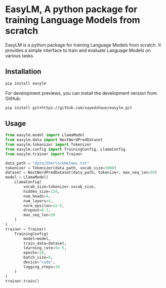 # EasyLM, A python package for training Language Models from scratch

EasyLM is a python package for training Language Models from scratch. It provides a simple interface to train and evaluate Language Models on various tasks.

## Installation

```bash
pip install easylm
```

For development previews, you can install the development version from GitHub:

```bash
pip install git+https://github.com/sayedshaun/easylm.git
```

## Usage

```python
from easylm.model import LlamaModel
from easylm.data import NextWordPredDataset
from easylm.tokenizer import Tokenizer
from easylm.config import TrainingConfig, LlamaConfig
from easylm.trainer import Trainer

data_path = "data/SherlockHolmes.txt"
tokenizer = Tokenizer(data_path, vocab_size=5000)
dataset = NextWordPredDataset(data_path, tokenizer, max_seq_len=50)
model = LlamaModel(
    LlamaConfig(
        vocab_size=tokenizer.vocab_size,
        hidden_size=128,
        num_heads=4,
        num_layers=4,
        norm_epsilon=1e-5,
        dropout=0.1,
        max_seq_len=50
    )
)
trainer = Trainer(
    TrainingConfig(
        model=model,
        train_data=dataset,
        learning_rate=5e-5,
        epochs=10,
        batch_size=8,
        device="cuda",
        logging_steps=10
    )
)
trainer.train()
```
